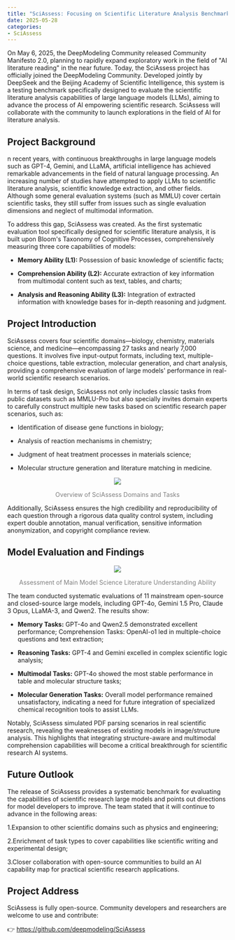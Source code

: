 ```yaml
---
title: "SciAssess: Focusing on Scientific Literature Analysis Benchmarks, Exploring the Field of AI Literature Reading with the DeepModeling Community"
date: 2025-05-28
categories:
- SciAssess
---
```


On May 6, 2025, the DeepModeling Community released Community Manifesto 2.0, planning to rapidly expand exploratory work in the field of "AI literature reading" in the near future. Today, the SciAssess project has officially joined the DeepModeling Community. Developed jointly by DeepSeek and the Beijing Academy of Scientific Intelligence, this system is a testing benchmark specifically designed to evaluate the scientific literature analysis capabilities of large language models (LLMs), aiming to advance the process of AI empowering scientific research. SciAssess will collaborate with the community to launch explorations in the field of AI for literature analysis.

<!-- more -->

## Project Background

n recent years, with continuous breakthroughs in large language models such as GPT-4, Gemini, and LLaMA, artificial intelligence has achieved remarkable advancements in the field of natural language processing. An increasing number of studies have attempted to apply LLMs to scientific literature analysis, scientific knowledge extraction, and other fields. Although some general evaluation systems (such as MMLU) cover certain scientific tasks, they still suffer from issues such as single evaluation dimensions and neglect of multimodal information.

To address this gap, SciAssess was created. As the first systematic evaluation tool specifically designed for scientific literature analysis, it is built upon Bloom's Taxonomy of Cognitive Processes, comprehensively measuring three core capabilities of models:

* **Memory Ability (L1):** Possession of basic knowledge of scientific facts;

* **Comprehension Ability (L2):** Accurate extraction of key information from multimodal content such as text, tables, and charts;

* **Analysis and Reasoning Ability (L3):** Integration of extracted information with knowledge bases for in-depth reasoning and judgment.

## Project Introduction

SciAssess covers four scientific domains—biology, chemistry, materials science, and medicine—encompassing 27 tasks and nearly 7,000 questions. It involves five input-output formats, including text, multiple-choice questions, table extraction, molecular generation, and chart analysis, providing a comprehensive evaluation of large models' performance in real-world scientific research scenarios.

In terms of task design, SciAssess not only includes classic tasks from public datasets such as MMLU-Pro but also specially invites domain experts to carefully construct multiple new tasks based on scientific research paper scenarios, such as:

* Identification of disease gene functions in biology;

* Analysis of reaction mechanisms in chemistry;

* Judgment of heat treatment processes in materials science;

* Molecular structure generation and literature matching in medicine.
  
<center>
<img src="https://dp-public.oss-cn-beijing.aliyuncs.com/community/Blog%20Files/DeePMD_28_05_2025/p1.png">

<font color="gray">Overview of SciAssess Domains and Tasks </font>
</center>

Additionally, SciAssess ensures the high credibility and reproducibility of each question through a rigorous data quality control system, including expert double annotation, manual verification, sensitive information anonymization, and copyright compliance review.

##  Model Evaluation and Findings

<center>
<img src="https://dp-public.oss-cn-beijing.aliyuncs.com/community/Blog%20Files/DeePMD_28_05_2025/p2.png">

<font color="gray">Assessment of Main Model Science Literature Understanding Ability </font>
</center>


The team conducted systematic evaluations of 11 mainstream open-source and closed-source large models, including GPT-4o, Gemini 1.5 Pro, Claude 3 Opus, LLaMA-3, and Qwen2. The results show:

- **Memory Tasks:** GPT-4o and Qwen2.5 demonstrated excellent performance;
Comprehension Tasks: OpenAI-o1 led in multiple-choice questions and text extraction;

- **Reasoning Tasks:** GPT-4 and Gemini excelled in complex scientific logic analysis;

- **Multimodal Tasks:** GPT-4o showed the most stable performance in table and molecular structure tasks;

- **Molecular Generation Tasks:** Overall model performance remained unsatisfactory, indicating a need for future integration of specialized chemical recognition tools to assist LLMs.

Notably, SciAssess simulated PDF parsing scenarios in real scientific research, revealing the weaknesses of existing models in image/structure analysis. This highlights that integrating structure-aware and multimodal comprehension capabilities will become a critical breakthrough for scientific research AI systems.

##  Future Outlook

The release of SciAssess provides a systematic benchmark for evaluating the capabilities of scientific research large models and points out directions for model developers to improve. The team stated that it will continue to advance in the following areas:

1.Expansion to other scientific domains such as physics and engineering;

2.Enrichment of task types to cover capabilities like scientific writing and experimental design;

3.Closer collaboration with open-source communities to build an AI capability map for practical scientific research applications.

## Project Address

SciAssess is fully open-source. Community developers and researchers are welcome to use and contribute:

👉 https://github.com/deepmodeling/SciAssess
